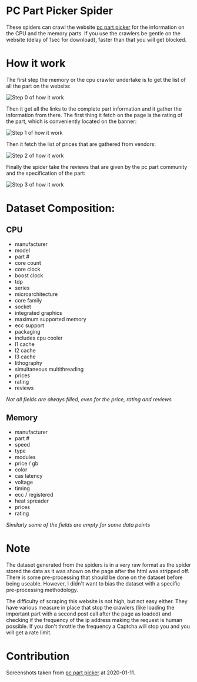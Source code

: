 # PC Part Picker Spider
These spiders can crawl the website [pc part picker](https://pcpartpicker.com/) for the information on the CPU and the memory parts.
If you use the crawlers be gentle on the website (delay of 1sec for download), faster than that you will get blocked.

# How it work
The first step the memory or the cpu crawler undertake is to get the list of all the part on the website:

![Step 0 of how it work](https://github.com/yacineMahdid/spiderden/blob/master/media/pc_part_picker/target_0.png)

Then it get all the links to the complete part information and it gather the information from there.
The first thing it fetch on the page is the rating of the part, which is conveniently located on the banner:

![Step 1 of how it work](https://github.com/yacineMahdid/spiderden/blob/master/media/pc_part_picker/target_1.png)

Then it fetch the list of prices that are gathered from vendors:

![Step 2 of how it work](https://github.com/yacineMahdid/spiderden/blob/master/media/pc_part_picker/target_2.png)

Finally the spider take the reviews that are given by the pc part community and the specification of the part:

![Step 3 of how it work](https://github.com/yacineMahdid/spiderden/blob/master/media/pc_part_picker/target_3.png)

# Dataset Composition:
## CPU 
- manufacturer
- model	
- part #	
- core count	
- core clock	
- boost clock	
- tdp	
- series	
- microarchitecture	
- core family	
- socket	
- integrated graphics	
- maximum supported memory	
- ecc support	
- packaging	
- includes cpu cooler	
- l1 cache	
- l2 cache	
- l3 cache	
- lithography	
- simultaneous multithreading	
- prices	
- rating	
- reviews

_Not all fields are always filled, even for the price, rating and reviews_

## Memory
- manufacturer
- part #
- speed
- type
- modules
- price / gb
- color
- cas latency
- voltage
- timing
- ecc / registered
- heat spreader
- prices
- rating

_Similarly some of the fields are empty for some data points_

# Note
The dataset generated from the spiders is in a very raw format as the spider stored the data as it was shown on the page after the html was stripped off. There is some pre-processing that should be done on the dataset before being useable. However, I didn't want to bias the dataset with a specific pre-processing methodology.

The difficulty of scraping this website is not high, but not easy either. They have various measure in place that stop the crawlers (like loading the important part with a second post call after the page as loaded) and checking if the frequency of the ip address making the request is human possible. If you don't throttle the frequency a Captcha will stop you and you will get a rate limit.

# Contribution
Screenshots taken from [pc part picker](https://pcpartpicker.com/) at 2020-01-11.
